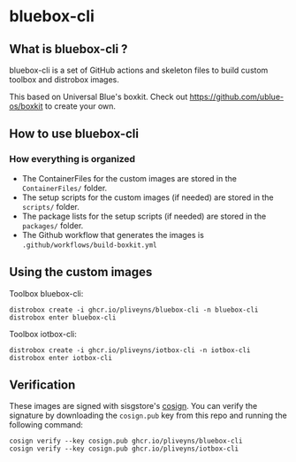# bluebox-cli

## What is bluebox-cli ?

bluebox-cli is a set of GitHub actions and skeleton files to build custom toolbox and distrobox images. 

This based on Universal Blue's boxkit.
Check out https://github.com/ublue-os/boxkit to create your own.

## How to use bluebox-cli

### How everything is organized

- The ContainerFiles for the custom images are stored in the `ContainerFiles/` folder.
- The setup scripts for the custom images (if needed) are stored in the `scripts/` folder.
- The package lists for the setup scripts (if needed) are stored in the `packages/` folder.
- The Github workflow that generates the images is `.github/workflows/build-boxkit.yml`

## Using the custom images

Toolbox bluebox-cli:

    distrobox create -i ghcr.io/pliveyns/bluebox-cli -n bluebox-cli
    distrobox enter bluebox-cli
    
Toolbox iotbox-cli:

    distrobox create -i ghcr.io/pliveyns/iotbox-cli -n iotbox-cli
    distrobox enter iotbox-cli
    
## Verification

These images are signed with sisgstore's [cosign](https://docs.sigstore.dev/quickstart/quickstart-cosign/). You can verify the signature by downloading the `cosign.pub` key from this repo and running the following command:

    cosign verify --key cosign.pub ghcr.io/pliveyns/bluebox-cli
    cosign verify --key cosign.pub ghcr.io/pliveyns/iotbox-cli
    

